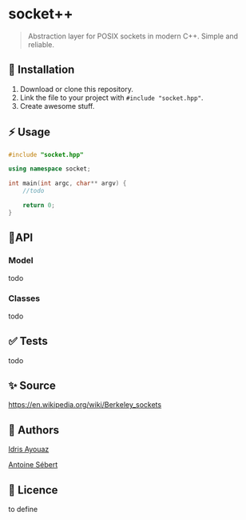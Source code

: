 # socket++

> Abstraction layer for POSIX sockets in modern C++. Simple and reliable.

## :rocket: Installation

1. Download or clone this repository.
2. Link the file to your project with `#include "socket.hpp"`.
3. Create awesome stuff.

## :zap: Usage

```cpp
#include "socket.hpp"

using namespace socket;

int main(int argc, char** argv) {
	//todo

	return 0;
}
```

## :pencil:API

### Model

todo

### Classes

todo

## :white_check_mark: Tests

todo

## :sparkles: Source

https://en.wikipedia.org/wiki/Berkeley_sockets

## :penguin: Authors

[Idris Ayouaz](https://github.com/idrirap)

[Antoine Sébert](https://github.com/AntoineSebert)

## :page_facing_up: Licence

to define
